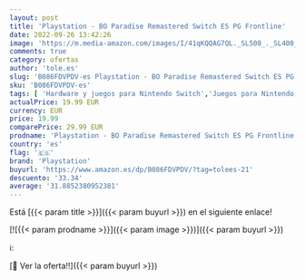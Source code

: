 ```yaml
---
layout: post
title: 'Playstation - BO Paradise Remastered Switch ES PG Frontline'
date: 2022-09-26 13:42:26
image: 'https://m.media-amazon.com/images/I/41qKQQAG7QL._SL500_._SL400_.jpg'
comments: true
category: ofertas
author: 'tole.es'
slug: 'B086FDVPDV-es Playstation - BO Paradise Remastered Switch ES PG Frontline'
sku: 'B086FDVPDV-es'
tags: [ 'Hardware y juegos para Nintendo Switch','Juegos para Nintendo Switch','Videojuegos','playstation','🇪🇸', ]
actualPrice: 19.99 EUR
currency: EUR
price: 19.99
comparePrice: 29.99 EUR
prodname: 'Playstation - BO Paradise Remastered Switch ES PG Frontline'
country: 'es'
flag: '🇪🇸'
brand: 'Playstation'
buyurl: 'https://www.amazon.es/dp/B086FDVPDV/?tag=tolees-21'
descuento: '33.34'
average: '31.8852380952381'
---
```


Está [{{< param title >}}]({{< param buyurl >}}) en el siguiente enlace!

[![{{< param prodname >}}]({{< param image >}})]({{< param buyurl >}})

ℹ️:


[🛒 Ver la oferta!!]({{< param buyurl >}})
